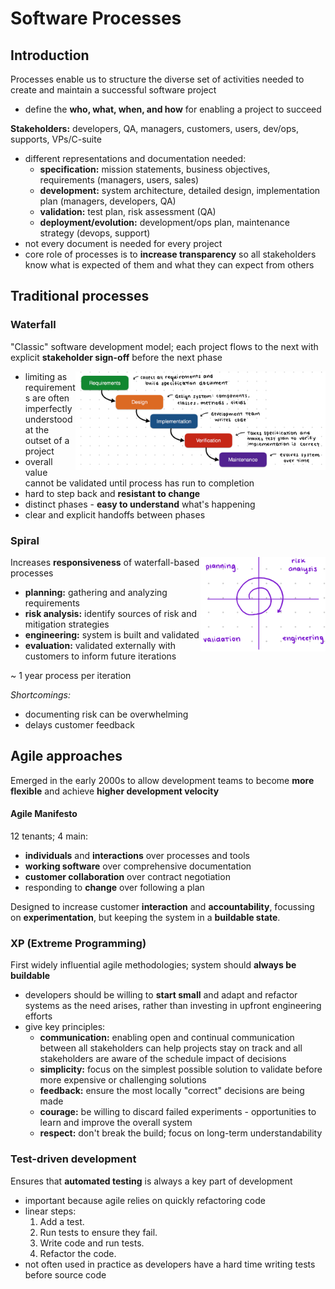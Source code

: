 # Software Processes

## Introduction

Processes enable us to structure the diverse set of activities needed to create and maintain a successful software project
- define the **who, what, when, and how** for enabling a project to succeed

**Stakeholders:** developers, QA, managers, customers, users, dev/ops, supports, VPs/C-suite
- different representations and documentation needed:
  - **specification:** mission statements, business objectives, requirements (managers, users, sales)
  - **development:** system architecture, detailed design, implementation plan (managers, developers, QA)
  - **validation:** test plan, risk assessment (QA)
  - **deployment/evolution:** development/ops plan, maintenance strategy (devops, support)
- not every document is needed for every project
- core role of processes is to **increase transparency** so all stakeholders know what is expected of them and what they can expect from others

## Traditional processes

### Waterfall

"Classic" software development model; each project flows to the next with explicit **stakeholder sign-off** before the next phase

<img align='right' width='400' src='/images/2_proc1.png'>

- limiting as requirements are often imperfectly understood at the outset of a project
- overall value cannot be validated until process has run to completion
- hard to step back and **resistant to change**
- distinct phases - **easy to understand** what's happening
- clear and explicit handoffs between phases

### Spiral

<img align='right' width='200' src='/images/2_proc2.png'>

Increases **responsiveness** of waterfall-based processes
- **planning:** gathering and analyzing requirements
- **risk analysis:** identify sources of risk and mitigation strategies
- **engineering:** system is built and validated
- **evaluation:** validated externally with customers to inform future iterations

~ 1 year process per iteration

*Shortcomings:*
- documenting risk can be overwhelming
- delays customer feedback

## Agile approaches
Emerged in the early 2000s to allow development teams to become **more flexible** and achieve **higher development velocity**

#### Agile Manifesto
12 tenants; 4 main:
- **individuals** and **interactions** over processes and tools
- **working software** over comprehensive documentation
- **customer collaboration** over contract negotiation
- responding to **change** over following a plan

Designed to increase customer **interaction** and **accountability**, focussing on **experimentation**, but keeping the system in a **buildable state**.

### XP (Extreme Programming)
First widely influential agile methodologies; system should **always be buildable**
- developers should be willing to **start small** and adapt and refactor systems as the need arises, rather than investing in upfront engineering efforts
- give key principles:
  - **communication:** enabling open and continual communication between all stakeholders can help projects stay on track and all stakeholders are aware of the schedule impact of decisions
  - **simplicity:** focus on the simplest possible solution to validate before more expensive or challenging solutions
  - **feedback:** ensure the most locally "correct" decisions are being made
  - **courage:** be willing to discard failed experiments - opportunities to learn and improve the overall system
  - **respect:** don't break the build; focus on long-term understandability

### Test-driven development

Ensures that **automated testing** is always a key part of development
- important because agile relies on quickly refactoring code
- linear steps:
  1. Add a test.
  2. Run tests to ensure they fail.
  3. Write code and run tests.
  4. Refactor the code.
- not often used in practice as developers have a hard time writing tests before source code
